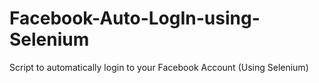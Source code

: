 # Facebook-Auto-LogIn-using-Selenium
Script to automatically login to your Facebook Account (Using Selenium)
